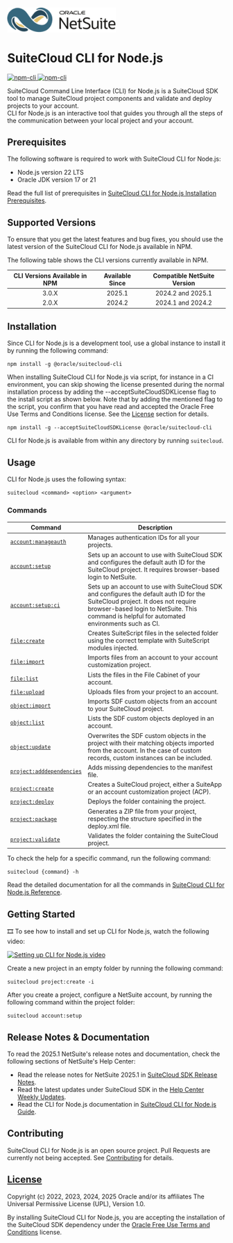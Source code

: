 <p align="left"><a href="#"><img width="250" src="resources/netsuite_logo_simplified.png"></a></p>

# SuiteCloud CLI for Node.js
<p>
  <a href="https://www.npmjs.com/package/@oracle/suitecloud-cli">
    <img src="https://img.shields.io/npm/dm/@oracle/suitecloud-cli.svg" alt="npm-cli"/>
    <img src="https://img.shields.io/npm/v/@oracle/suitecloud-cli.svg" alt="npm-cli"/>
  </a>
</p>

SuiteCloud Command Line Interface (CLI) for Node.js is a SuiteCloud SDK tool to manage SuiteCloud project components and validate and deploy projects to your account.\
CLI for Node.js is an interactive tool that guides you through all the steps of the communication between your local project and your account.

## Prerequisites
The following software is required to work with SuiteCloud CLI for Node.js:
- Node.js version 22 LTS
- Oracle JDK version 17 or 21

Read the full list of prerequisites in [SuiteCloud CLI for Node.js Installation Prerequisites](https://docs.oracle.com/en/cloud/saas/netsuite/ns-online-help/section_1558708810.html).

## Supported Versions
To ensure that you get the latest features and bug fixes, you should use the latest version of the SuiteCloud CLI for Node.js available in NPM. 

The following table shows the CLI versions currently available in NPM.

| CLI Versions Available in NPM | Available Since | Compatible NetSuite Version |
|:-----------------------------:|:---------------:|:---------------------------:|
| 3.0.X | 2025.1 | 2024.2 and 2025.1 |
| 2.0.X | 2024.2 | 2024.1 and 2024.2 |

## Installation
Since CLI for Node.js is a development tool, use a global instance to install it by running the following command:

```
npm install -g @oracle/suitecloud-cli
```
When installing SuiteCloud CLI for Node.js via script, for instance in a CI environment, you can skip showing the license presented during the normal installation process by adding the --acceptSuiteCloudSDKLicense flag to the install script as shown below. Note that by adding the mentioned flag to the script, you confirm that you have read and accepted the Oracle Free Use Terms and Conditions license. See the [License](#license) section for details.

```
npm install -g --acceptSuiteCloudSDKLicense @oracle/suitecloud-cli
```


CLI for Node.js is available from within any directory by running `suitecloud`.

## Usage
CLI for Node.js uses the following syntax: 
```
suitecloud <command> <option> <argument>
```

### Commands
| Command | Description |
| --- | --- |
|[`account:manageauth`](https://docs.oracle.com/en/cloud/saas/netsuite/ns-online-help/section_157304934116.html)|Manages authentication IDs for all your projects.|
|[`account:setup`](https://docs.oracle.com/en/cloud/saas/netsuite/ns-online-help/article_89132630266.html)|Sets up an account to use with SuiteCloud SDK and configures the default auth ID for the SuiteCloud project. It requires browser-based login to NetSuite.|
|[`account:setup:ci`](https://docs.oracle.com/en/cloud/saas/netsuite/ns-online-help/article_81134826821.html)|Sets up an account to use with SuiteCloud SDK and configures the default auth ID for the SuiteCloud project. It does not require browser-based login to NetSuite. This command is helpful for automated environments such as CI.|
|[`file:create`](https://docs.oracle.com/en/cloud/saas/netsuite/ns-online-help/section_162810635242.html)|Creates SuiteScript files in the selected folder using the correct template with SuiteScript modules injected.|
|[`file:import`](https://docs.oracle.com/en/cloud/saas/netsuite/ns-online-help/section_156041963273.html)|Imports files from an account to your account customization project.|
|[`file:list`](https://docs.oracle.com/en/cloud/saas/netsuite/ns-online-help/section_156042966488.html)|Lists the files in the File Cabinet of your account.|
|[`file:upload`](https://docs.oracle.com/en/cloud/saas/netsuite/ns-online-help/section_159066070687.html)|Uploads files from your project to an account.|
|[`object:import`](https://docs.oracle.com/en/cloud/saas/netsuite/ns-online-help/section_156042181820.html)|Imports SDF custom objects from an account to your SuiteCloud project.|
|[`object:list`](https://docs.oracle.com/en/cloud/saas/netsuite/ns-online-help/section_156043303237.html)|Lists the SDF custom objects deployed in an account.|
|[`object:update`](https://docs.oracle.com/en/cloud/saas/netsuite/ns-online-help/section_156050566547.html)|Overwrites the SDF custom objects in the project with their matching objects imported from the account. In the case of custom records, custom instances can be included.|
|[`project:adddependencies`](https://docs.oracle.com/en/cloud/saas/netsuite/ns-online-help/section_155981452469.html)| Adds missing dependencies to the manifest file.|
|[`project:create`](https://docs.oracle.com/en/cloud/saas/netsuite/ns-online-help/section_156041348327.html)|Creates a SuiteCloud project, either a SuiteApp or an account customization project (ACP).|
|[`project:deploy`](https://docs.oracle.com/en/cloud/saas/netsuite/ns-online-help/section_156044636320.html)|Deploys the folder containing the project.|
|[`project:package`](https://docs.oracle.com/en/cloud/saas/netsuite/ns-online-help/section_159550971388.html)|Generates a ZIP file from your project, respecting the structure specified in the deploy.xml file.|
|[`project:validate`](https://docs.oracle.com/en/cloud/saas/netsuite/ns-online-help/section_156049843194.html)|Validates the folder containing the SuiteCloud project.|

To check the help for a specific command, run the following command:
```
suitecloud {command} -h
```

Read the detailed documentation for all the commands in [SuiteCloud CLI for Node.js Reference](https://docs.oracle.com/en/cloud/saas/netsuite/ns-online-help/chapter_155931263126.html).

## Getting Started
🎞 To see how to install and set up CLI for Node.js, watch the following video:

<a href="https://videohub.oracle.com/media/Setting+Up+CLI+for+Nodej.s/0_091fc2ca"><img src="resources/video_setting_up_nodejs_cli.png" alt="Setting up CLI for Node.js video" width="400"></a>


Create a new project in an empty folder by running the following command:
```
suitecloud project:create -i
```

After you create a project, configure a NetSuite account, by running the following command within the project folder:
```
suitecloud account:setup
```

## Release Notes & Documentation
To read the 2025.1 NetSuite's release notes and documentation, check the following sections of NetSuite's Help Center:
- Read the release notes for NetSuite 2025.1 in [SuiteCloud SDK Release Notes](https://docs.oracle.com/en/cloud/saas/netsuite/ns-online-help/section_1558730192.html).
- Read the latest updates under SuiteCloud SDK in the [Help Center Weekly Updates](https://docs.oracle.com/en/cloud/saas/netsuite/ns-online-help/chapter_3798389663.html).
- Read the CLI for Node.js documentation in [SuiteCloud CLI for Node.js Guide](https://docs.oracle.com/en/cloud/saas/netsuite/ns-online-help/chapter_1558708800.html).

## Contributing
SuiteCloud CLI for Node.js is an open source project. Pull Requests are currently not being accepted. See [Contributing](/CONTRIBUTING.md) for details.

## [License](/LICENSE.txt)
Copyright (c) 2022, 2023, 2024, 2025 Oracle and/or its affiliates The Universal Permissive License (UPL), Version 1.0.

By installing SuiteCloud CLI for Node.js, you are accepting the installation of the SuiteCloud SDK dependency under the [Oracle Free Use Terms and Conditions](https://www.oracle.com/downloads/licenses/oracle-free-license.html) license.